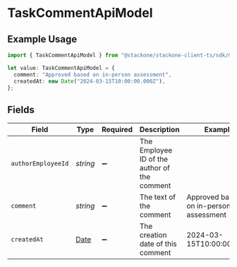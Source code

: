 # TaskCommentApiModel

## Example Usage

```typescript
import { TaskCommentApiModel } from "@stackone/stackone-client-ts/sdk/models/shared";

let value: TaskCommentApiModel = {
  comment: "Approved based on in-person assessment",
  createdAt: new Date("2024-03-15T10:00:00.000Z"),
};
```

## Fields

| Field                                                                                         | Type                                                                                          | Required                                                                                      | Description                                                                                   | Example                                                                                       |
| --------------------------------------------------------------------------------------------- | --------------------------------------------------------------------------------------------- | --------------------------------------------------------------------------------------------- | --------------------------------------------------------------------------------------------- | --------------------------------------------------------------------------------------------- |
| `authorEmployeeId`                                                                            | *string*                                                                                      | :heavy_minus_sign:                                                                            | The Employee ID of the author of the comment                                                  |                                                                                               |
| `comment`                                                                                     | *string*                                                                                      | :heavy_minus_sign:                                                                            | The text of the comment                                                                       | Approved based on in-person assessment                                                        |
| `createdAt`                                                                                   | [Date](https://developer.mozilla.org/en-US/docs/Web/JavaScript/Reference/Global_Objects/Date) | :heavy_minus_sign:                                                                            | The creation date of this comment                                                             | 2024-03-15T10:00:00.000Z                                                                      |